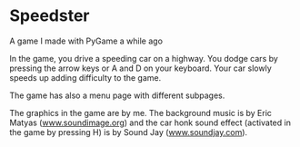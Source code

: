# Speedster
A game I made with PyGame a while ago

In the game, you drive a speeding car on a highway. You dodge cars by pressing the arrow keys or A and D on your keyboard. Your car slowly speeds up adding difficulty to the game.

The game has also a menu page with different subpages.

The graphics in the game are by me. The background music is by Eric Matyas (www.soundimage.org) and the car honk sound effect (activated in the game by pressing H) is by Sound Jay (www.soundjay.com).
